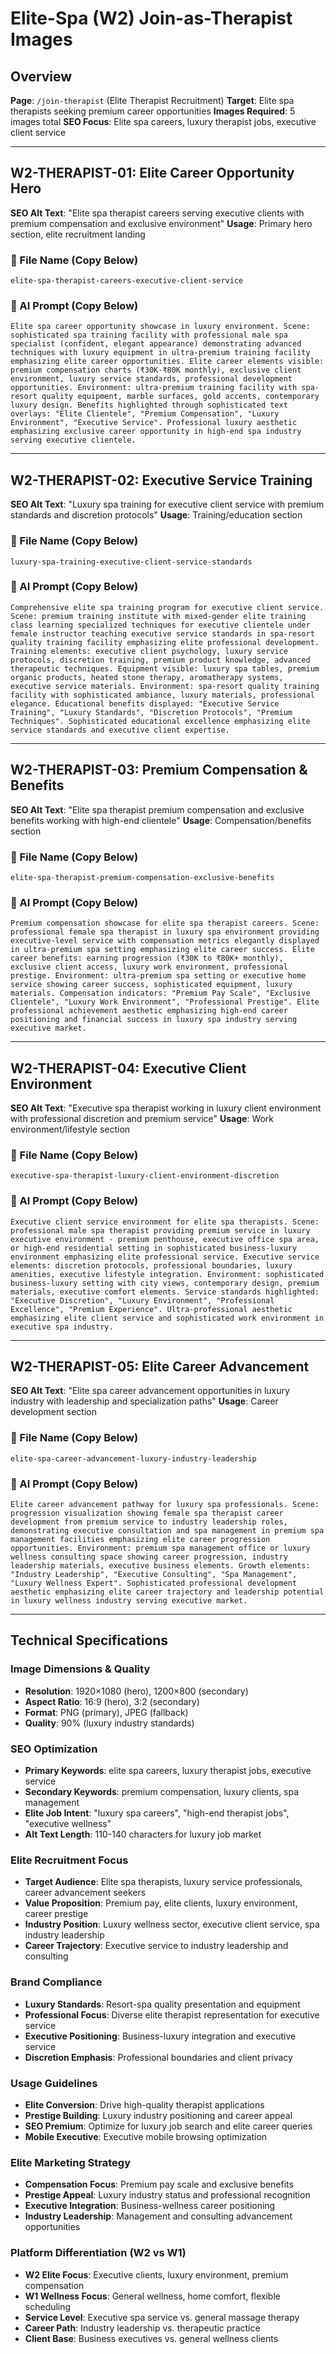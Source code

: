 # Elite-Spa (W2) Join-as-Therapist Images

## Overview
**Page**: `/join-therapist` (Elite Therapist Recruitment)
**Target**: Elite spa therapists seeking premium career opportunities
**Images Required**: 5 images total
**SEO Focus**: Elite spa careers, luxury therapist jobs, executive client service

---

## W2-THERAPIST-01: Elite Career Opportunity Hero
**SEO Alt Text**: "Elite spa therapist careers serving executive clients with premium compensation and exclusive environment"
**Usage**: Primary hero section, elite recruitment landing

### 📁 File Name (Copy Below)
```
elite-spa-therapist-careers-executive-client-service
```

### 🎨 AI Prompt (Copy Below)
```
Elite spa career opportunity showcase in luxury environment. Scene: sophisticated spa training facility with professional male spa specialist (confident, elegant appearance) demonstrating advanced techniques with luxury equipment in ultra-premium training facility emphasizing elite career opportunities. Elite career elements visible: premium compensation charts (₹30K-₹80K monthly), exclusive client environment, luxury service standards, professional development opportunities. Environment: ultra-premium training facility with spa-resort quality equipment, marble surfaces, gold accents, contemporary luxury design. Benefits highlighted through sophisticated text overlays: "Elite Clientele", "Premium Compensation", "Luxury Environment", "Executive Service". Professional luxury aesthetic emphasizing exclusive career opportunity in high-end spa industry serving executive clientele.
```

---

## W2-THERAPIST-02: Executive Service Training
**SEO Alt Text**: "Luxury spa training for executive client service with premium standards and discretion protocols"
**Usage**: Training/education section

### 📁 File Name (Copy Below)
```
luxury-spa-training-executive-client-service-standards
```

### 🎨 AI Prompt (Copy Below)
```
Comprehensive elite spa training program for executive client service. Scene: premium training institute with mixed-gender elite training class learning specialized techniques for executive clientele under female instructor teaching executive service standards in spa-resort quality training facility emphasizing elite professional development. Training elements: executive client psychology, luxury service protocols, discretion training, premium product knowledge, advanced therapeutic techniques. Equipment visible: luxury spa tables, premium organic products, heated stone therapy, aromatherapy systems, executive service materials. Environment: spa-resort quality training facility with sophisticated ambiance, luxury materials, professional elegance. Educational benefits displayed: "Executive Service Training", "Luxury Standards", "Discretion Protocols", "Premium Techniques". Sophisticated educational excellence emphasizing elite service standards and executive client expertise.
```

---

## W2-THERAPIST-03: Premium Compensation & Benefits
**SEO Alt Text**: "Elite spa therapist premium compensation and exclusive benefits working with high-end clientele"
**Usage**: Compensation/benefits section

### 📁 File Name (Copy Below)
```
elite-spa-therapist-premium-compensation-exclusive-benefits
```

### 🎨 AI Prompt (Copy Below)
```
Premium compensation showcase for elite spa therapist careers. Scene: professional female spa therapist in luxury spa environment providing executive-level service with compensation metrics elegantly displayed in ultra-premium spa setting emphasizing elite career success. Elite career benefits: earning progression (₹30K to ₹80K+ monthly), exclusive client access, luxury work environment, professional prestige. Environment: ultra-premium spa setting or executive home service showing career success, sophisticated equipment, luxury materials. Compensation indicators: "Premium Pay Scale", "Exclusive Clientele", "Luxury Work Environment", "Professional Prestige". Elite professional achievement aesthetic emphasizing high-end career positioning and financial success in luxury spa industry serving executive market.
```

---

## W2-THERAPIST-04: Executive Client Environment
**SEO Alt Text**: "Executive spa therapist working in luxury client environment with professional discretion and premium service"
**Usage**: Work environment/lifestyle section

### 📁 File Name (Copy Below)
```
executive-spa-therapist-luxury-client-environment-discretion
```

### 🎨 AI Prompt (Copy Below)
```
Executive client service environment for elite spa therapists. Scene: professional male spa therapist providing premium service in luxury executive environment - premium penthouse, executive office spa area, or high-end residential setting in sophisticated business-luxury environment emphasizing elite professional service. Executive service elements: discretion protocols, professional boundaries, luxury amenities, executive lifestyle integration. Environment: sophisticated business-luxury setting with city views, contemporary design, premium materials, executive comfort elements. Service standards highlighted: "Executive Discretion", "Luxury Environment", "Professional Excellence", "Premium Experience". Ultra-professional aesthetic emphasizing elite client service and sophisticated work environment in executive spa industry.
```

---

## W2-THERAPIST-05: Elite Career Advancement
**SEO Alt Text**: "Elite spa career advancement opportunities in luxury industry with leadership and specialization paths"
**Usage**: Career development section

### 📁 File Name (Copy Below)
```
elite-spa-career-advancement-luxury-industry-leadership
```

### 🎨 AI Prompt (Copy Below)
```
Elite career advancement pathway for luxury spa professionals. Scene: progression visualization showing female spa therapist career development from premium service to industry leadership roles, demonstrating executive consultation and spa management in premium spa management facilities emphasizing elite career progression opportunities. Environment: premium spa management office or luxury wellness consulting space showing career progression, industry leadership materials, executive business elements. Growth elements: "Industry Leadership", "Executive Consulting", "Spa Management", "Luxury Wellness Expert". Sophisticated professional development aesthetic emphasizing elite career trajectory and leadership potential in luxury wellness industry serving executive market.
```

---

## Technical Specifications

### Image Dimensions & Quality
- **Resolution**: 1920×1080 (hero), 1200×800 (secondary)
- **Aspect Ratio**: 16:9 (hero), 3:2 (secondary)
- **Format**: PNG (primary), JPEG (fallback)
- **Quality**: 90% (luxury industry standards)

### SEO Optimization
- **Primary Keywords**: elite spa careers, luxury therapist jobs, executive service
- **Secondary Keywords**: premium compensation, luxury clients, spa management
- **Elite Job Intent**: "luxury spa careers", "high-end therapist jobs", "executive wellness"
- **Alt Text Length**: 110-140 characters for luxury job market

### Elite Recruitment Focus
- **Target Audience**: Elite spa therapists, luxury service professionals, career advancement seekers
- **Value Proposition**: Premium pay, elite clients, luxury environment, career prestige
- **Industry Position**: Luxury wellness sector, executive client service, spa industry leadership
- **Career Trajectory**: Executive service to industry leadership and consulting

### Brand Compliance
- **Luxury Standards**: Resort-spa quality presentation and equipment
- **Professional Focus**: Diverse elite therapist representation for executive service
- **Executive Positioning**: Business-luxury integration and executive service
- **Discretion Emphasis**: Professional boundaries and client privacy

### Usage Guidelines
- **Elite Conversion**: Drive high-quality therapist applications
- **Prestige Building**: Luxury industry positioning and career appeal
- **SEO Premium**: Optimize for luxury job search and elite career queries
- **Mobile Executive**: Executive mobile browsing optimization

### Elite Marketing Strategy
- **Compensation Focus**: Premium pay scale and exclusive benefits
- **Prestige Appeal**: Luxury industry status and professional recognition
- **Executive Integration**: Business-wellness career positioning
- **Industry Leadership**: Management and consulting advancement opportunities

### Platform Differentiation (W2 vs W1)
- **W2 Elite Focus**: Executive clients, luxury environment, premium compensation
- **W1 Wellness Focus**: General wellness, home comfort, flexible scheduling
- **Service Level**: Executive spa service vs. general massage therapy
- **Career Path**: Industry leadership vs. therapeutic practice
- **Client Base**: Business executives vs. general wellness clients